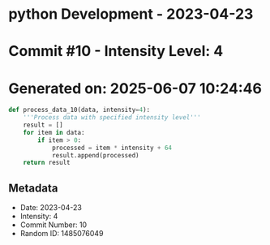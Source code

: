 ﻿# python Development - 2023-04-23
# Commit #10 - Intensity Level: 4
# Generated on: 2025-06-07 10:24:46
```python
def process_data_10(data, intensity=4):
    '''Process data with specified intensity level'''
    result = []
    for item in data:
        if item > 0:
            processed = item * intensity + 64
            result.append(processed)
    return result
```
## Metadata
- Date: 2023-04-23
- Intensity: 4
- Commit Number: 10
- Random ID: 1485076049
